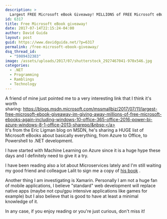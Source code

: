 ```yaml
---
description: >
  Largest FREE Microsoft eBook Giveaway! MILLIONS of FREE Microsoft eBooks again, including: Power BI, Azure, Office, Sharepoint, SQL Server and more!
id: 6317
title: Free Microsoft eBook giveaway!
date: 2017-07-14T22:15:24-04:00
author: David Guida
layout: post
guid: https://www.davidguida.net/?p=6317
permalink: /free-microsoft-ebook-giveaway/
dsq_thread_id:
  - "5989432383"
image: /assets/uploads/2017/07/shutterstock_2927467041-970x546.jpg
categories:
  - .NET
  - Programming
  - Ramblings
  - Technology
---
```

A friend of mine just pointed me to a very interesting link that I think it's worth sharing:&nbsp;<a href="https://blogs.msdn.microsoft.com/mssmallbiz/2017/07/11/largest-free-microsoft-ebook-giveaway-im-giving-away-millions-of-free-microsoft-ebooks-again-including-windows-10-office-365-office-2016-power-bi-azure-windows-8-1-office-2013-sharepo/" target="_blank" rel="noopener">https://blogs.msdn.microsoft.com/mssmallbiz/2017/07/11/largest-free-microsoft-ebook-giveaway-im-giving-away-millions-of-free-microsoft-ebooks-again-including-windows-10-office-365-office-2016-power-bi-azure-windows-8-1-office-2013-sharepo/&nbsp;</a>  
It's from the Eric Ligman blog on MSDN, he's sharing a HUGE list of Microsoft eBooks about basically everything, from Azure to Office, to Powershell to .NET development.

I have started with Machine Learning on Azure since it is a huge hype these days and I definitely need to give it a try.

I have been reading also a lot about Microservices lately and I'm still waiting my good friend and colleague Lalit to sign me a copy of <a href="https://www.amazon.com/Microservices-NET-Florin-Preda/dp/1785887831" target="_blank" rel="noopener">his book</a>&nbsp;.

Another thing I am investigating is Xamarin. Personally I am not a huge fan of mobile applications, I believe "standard" web development will replace native apps (maybe not cpu/gpu intensive applications like games for example) but I also believe that is good to have at least a minimal knowledge of it.&nbsp;

In any case, if you enjoy reading or you're just curious, don't miss it!

<div class="post-details-footer-widgets">
</div>